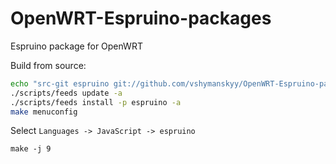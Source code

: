 # OpenWRT-Espruino-packages
Espruino package for OpenWRT

Build from source:

```bash
echo "src-git espruino git://github.com/vshymanskyy/OpenWRT-Espruino-packages.git" >> ./feeds.conf
./scripts/feeds update -a
./scripts/feeds install -p espruino -a
make menuconfig
```
Select ```Languages -> JavaScript -> espruino```
```
make -j 9
```
